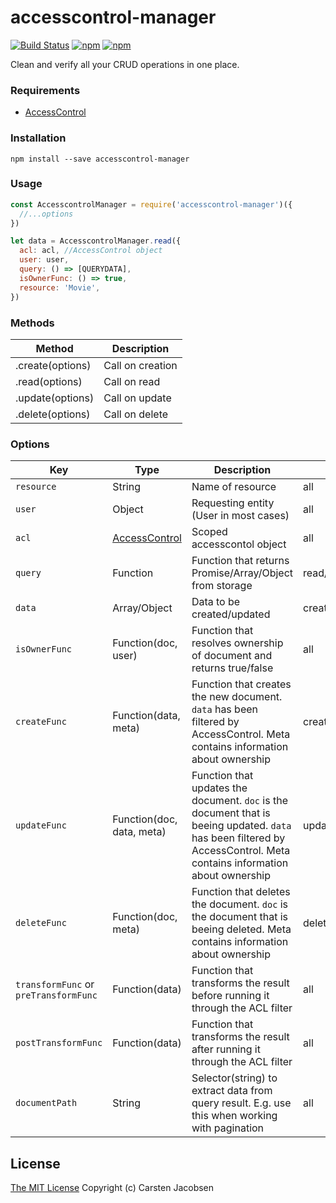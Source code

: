 # accesscontrol-manager

[![Build Status](https://travis-ci.org/ElderAS/accesscontrol-manager.svg?branch=master&style=flat-square)](https://travis-ci.org/ElderAS/accesscontrol-manager)
[![npm](https://img.shields.io/npm/dt/accesscontrol-manager.svg?style=flat-square)](https://www.npmjs.com/package/accesscontrol-manager)
[![npm](https://img.shields.io/npm/v/accesscontrol-manager.svg?style=flat-square)](https://www.npmjs.com/package/accesscontrol-manager)

Clean and verify all your CRUD operations in one place.

### Requirements

- [AccessControl](https://github.com/onury/accesscontrol)

### Installation

`npm install --save accesscontrol-manager`

### Usage

```js
const AccesscontrolManager = require('accesscontrol-manager')({
  //...options
})

let data = AccesscontrolManager.read({
  acl: acl, //AccessControl object
  user: user,
  query: () => [QUERYDATA],
  isOwnerFunc: () => true,
  resource: 'Movie',
})
```

### Methods

| Method           | Description      |
| ---------------- | ---------------- |
| .create(options) | Call on creation |
| .read(options)   | Call on read     |
| .update(options) | Call on update   |
| .delete(options) | Call on delete   |

### Options

| Key                                   | Type                                                    | Description                                                                                                                                                            | Scope              | Example                                                               |
| ------------------------------------- | ------------------------------------------------------- | ---------------------------------------------------------------------------------------------------------------------------------------------------------------------- | ------------------ | --------------------------------------------------------------------- |
| `resource`                            | String                                                  | Name of resource                                                                                                                                                       | all                | `"Movie"`                                                             |
| `user`                                | Object                                                  | Requesting entity (User in most cases)                                                                                                                                 | all                | -                                                                     |
| `acl`                                 | [AccessControl](https://github.com/onury/accesscontrol) | Scoped accesscontol object                                                                                                                                             | all                | `acl.can('admin')`                                                    |
| `query`                               | Function                                                | Function that returns Promise/Array/Object from storage                                                                                                                | read/update/delete | `() => DB.fetch("...")`                                               |
| `data`                                | Array/Object                                            | Data to be created/updated                                                                                                                                             | create/update      | -                                                                     |
| `isOwnerFunc`                         | Function(doc, user)                                     | Function that resolves ownership of document and returns true/false                                                                                                    | all                | `(doc, user) => doc.owner === user.id`                                |
| `createFunc`                          | Function(data, meta)                                    | Function that creates the new document. `data` has been filtered by AccessControl. Meta contains information about ownership                                           | create             | `(data, meta) => new Movie(data).save()`                              |
| `updateFunc`                          | Function(doc, data, meta)                               | Function that updates the document. `doc` is the document that is beeing updated. `data` has been filtered by AccessControl. Meta contains information about ownership | update             | `(doc, data, meta) => { PartialUpate(doc, data); return doc.save() }` |
| `deleteFunc`                          | Function(doc, meta)                                     | Function that deletes the document. `doc` is the document that is beeing deleted. Meta contains information about ownership                                            | delete             | `(doc, meta) => doc.remove()`                                         |
| `transformFunc` or `preTransformFunc` | Function(data)                                          | Function that transforms the result before running it through the ACL filter                                                                                           | all                | `(data) => { data.someProp = 'test'; return data }`                   |
| `postTransformFunc`                   | Function(data)                                          | Function that transforms the result after running it through the ACL filter                                                                                            | all                | `(data) => { data.someProp = 'test'; return data }`                   |
| `documentPath`                        | String                                                  | Selector(string) to extract data from query result. E.g. use this when working with pagination                                                                         | all                | `docs`                                                                |

## License

[The MIT License](http://opensource.org/licenses/MIT)
Copyright (c) Carsten Jacobsen
